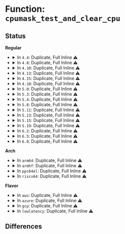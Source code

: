 # Function: <code>cpumask_test_and_clear_cpu</code>

## Status
<b>Regular</b>
<ul>
<li>
<details>
<summary>In <code>4.4</code>: Duplicate, Full Inline ⚠️</summary>

**Collision:** Static Duplication

**Inline:** Full

**Transformation:** False

**Instances:**

```
In arch/x86/events/intel/cqm.c (ffffffff8100eced)
Location: include/linux/cpumask.h:320
Inline: True
Inline callers:
  - arch/x86/events/intel/cqm.c:intel_cqm_cpu_notifier
```
```
In arch/x86/events/intel/cstate.c (ffffffff8100f2c2)
Location: include/linux/cpumask.h:320
Inline: True
Inline callers:
  - arch/x86/events/intel/cstate.c:cstate_cpu_notifier
  - arch/x86/events/intel/cstate.c:cstate_cpu_notifier
```
```
In arch/x86/events/intel/rapl.c (ffffffff81014f75)
Location: include/linux/cpumask.h:320
Inline: True
Inline callers:
  - arch/x86/events/intel/rapl.c:rapl_cpu_notifier
```
```
In arch/x86/events/intel/uncore.c (ffffffff81015f06)
Location: include/linux/cpumask.h:320
Inline: True
Inline callers:
  - arch/x86/events/intel/uncore.c:uncore_cpu_notifier
```
```
In kernel/time/tick-broadcast.c (ffffffff810fd5db)
Location: include/linux/cpumask.h:320
Inline: True
Inline callers:
  - kernel/time/tick-broadcast.c:__tick_broadcast_oneshot_control
  - kernel/time/tick-broadcast.c:__tick_broadcast_oneshot_control
  - kernel/time/tick-broadcast.c:tick_broadcast_control
```
```
In mm/vmstat.c (ffffffff811ad16c)
Location: include/linux/cpumask.h:320
Inline: True
Inline callers:
  - mm/vmstat.c:vmstat_shepherd
```
```
In net/core/flow.c (ffffffff817352b9)
Location: include/linux/cpumask.h:320
Inline: True
Inline callers:
  - net/core/flow.c:flow_cache_flush
```
</details>
</li>
<li>
<details>
<summary>In <code>4.8</code>: Duplicate, Full Inline ⚠️</summary>

**Collision:** Static Duplication

**Inline:** Full

**Transformation:** False

**Instances:**

```
In arch/x86/events/intel/cqm.c (ffffffff8100e1d5)
Location: include/linux/cpumask.h:324
Inline: True
```
```
In arch/x86/events/intel/uncore.c (ffffffff81015355)
Location: include/linux/cpumask.h:324
Inline: True
Inline callers:
  - arch/x86/events/intel/uncore.c:uncore_event_cpu_offline
```
```
In kernel/time/tick-broadcast.c (ffffffff8110494c)
Location: include/linux/cpumask.h:324
Inline: True
Inline callers:
  - kernel/time/tick-broadcast.c:__tick_broadcast_oneshot_control
  - kernel/time/tick-broadcast.c:__tick_broadcast_oneshot_control
  - kernel/time/tick-broadcast.c:tick_broadcast_control
```
```
In net/core/flow.c (ffffffff817a1440)
Location: include/linux/cpumask.h:324
Inline: True
Inline callers:
  - net/core/flow.c:flow_cache_flush
```
</details>
</li>
<li>
<details>
<summary>In <code>4.10</code>: Duplicate, Full Inline ⚠️</summary>

**Collision:** Static Duplication

**Inline:** Full

**Transformation:** False

**Instances:**

```
In arch/x86/events/intel/cqm.c (ffffffff8100e295)
Location: include/linux/cpumask.h:324
Inline: True
```
```
In arch/x86/events/intel/uncore.c (ffffffff81015450)
Location: include/linux/cpumask.h:324
Inline: True
Inline callers:
  - arch/x86/events/intel/uncore.c:uncore_event_cpu_offline
```
```
In arch/x86/kernel/cpu/intel_rdt.c (ffffffff81043092)
Location: include/linux/cpumask.h:324
Inline: True
Inline callers:
  - arch/x86/kernel/cpu/intel_rdt.c:intel_rdt_offline_cpu
```
```
In kernel/irq/affinity.c (ffffffff810efcff)
Location: include/linux/cpumask.h:324
Inline: True
Inline callers:
  - kernel/irq/affinity.c:irq_create_affinity_masks
```
```
In kernel/time/tick-broadcast.c (ffffffff8110c08b)
Location: include/linux/cpumask.h:324
Inline: True
Inline callers:
  - kernel/time/tick-broadcast.c:__tick_broadcast_oneshot_control
  - kernel/time/tick-broadcast.c:__tick_broadcast_oneshot_control
  - kernel/time/tick-broadcast.c:tick_broadcast_control
```
```
In drivers/base/cacheinfo.c (ffffffff815d2b2f)
Location: include/linux/cpumask.h:324
Inline: True
Inline callers:
  - drivers/base/cacheinfo.c:cacheinfo_cpu_pre_down
```
```
In net/core/flow.c (ffffffff817cfd5a)
Location: include/linux/cpumask.h:324
Inline: True
Inline callers:
  - net/core/flow.c:flow_cache_flush
```
</details>
</li>
<li>
<details>
<summary>In <code>4.13</code>: Duplicate, Full Inline ⚠️</summary>

**Collision:** Static Duplication

**Inline:** Full

**Transformation:** False

**Instances:**

```
In arch/x86/events/intel/uncore.c (ffffffff81013970)
Location: include/linux/cpumask.h:352
Inline: True
Inline callers:
  - arch/x86/events/intel/uncore.c:uncore_event_cpu_offline
```
```
In arch/x86/kernel/cpu/intel_rdt.c (ffffffff8104135d)
Location: include/linux/cpumask.h:352
Inline: True
Inline callers:
  - arch/x86/kernel/cpu/intel_rdt.c:intel_rdt_offline_cpu
  - arch/x86/kernel/cpu/intel_rdt.c:intel_rdt_offline_cpu
```
```
In kernel/irq/affinity.c (ffffffff810efcd6)
Location: include/linux/cpumask.h:352
Inline: True
Inline callers:
  - kernel/irq/affinity.c:irq_create_affinity_masks
```
```
In kernel/time/tick-broadcast.c (ffffffff8110e43b)
Location: include/linux/cpumask.h:352
Inline: True
Inline callers:
  - kernel/time/tick-broadcast.c:__tick_broadcast_oneshot_control
  - kernel/time/tick-broadcast.c:__tick_broadcast_oneshot_control
  - kernel/time/tick-broadcast.c:tick_broadcast_control
```
```
In drivers/base/cacheinfo.c (ffffffff815e76a1)
Location: include/linux/cpumask.h:352
Inline: True
Inline callers:
  - drivers/base/cacheinfo.c:cacheinfo_cpu_pre_down
```
```
In net/core/flow.c (ffffffff817ef158)
Location: include/linux/cpumask.h:352
Inline: True
Inline callers:
  - net/core/flow.c:flow_cache_flush
```
</details>
</li>
<li>
<details>
<summary>In <code>4.15</code>: Duplicate, Full Inline ⚠️</summary>

**Collision:** Static Duplication

**Inline:** Full

**Transformation:** False

**Instances:**

```
In arch/x86/events/intel/uncore.c (ffffffff810141b0)
Location: include/linux/cpumask.h:356
Inline: True
Inline callers:
  - arch/x86/events/intel/uncore.c:uncore_event_cpu_offline
```
```
In arch/x86/kernel/cpu/intel_rdt.c (ffffffff8104474d)
Location: include/linux/cpumask.h:356
Inline: True
Inline callers:
  - arch/x86/kernel/cpu/intel_rdt.c:intel_rdt_offline_cpu
  - arch/x86/kernel/cpu/intel_rdt.c:intel_rdt_offline_cpu
```
```
In kernel/irq/affinity.c (ffffffff810f88a3)
Location: include/linux/cpumask.h:356
Inline: True
Inline callers:
  - kernel/irq/affinity.c:irq_create_affinity_masks
```
```
In kernel/time/tick-broadcast.c (ffffffff811196bb)
Location: include/linux/cpumask.h:356
Inline: True
Inline callers:
  - kernel/time/tick-broadcast.c:__tick_broadcast_oneshot_control
  - kernel/time/tick-broadcast.c:__tick_broadcast_oneshot_control
  - kernel/time/tick-broadcast.c:tick_broadcast_control
```
```
In drivers/base/cacheinfo.c (ffffffff8164ea51)
Location: include/linux/cpumask.h:356
Inline: True
Inline callers:
  - drivers/base/cacheinfo.c:cacheinfo_cpu_pre_down
```
</details>
</li>
<li>
<details>
<summary>In <code>4.18</code>: Duplicate, Full Inline ⚠️</summary>

**Collision:** Static Duplication

**Inline:** Full

**Transformation:** False

**Instances:**

```
In arch/x86/events/intel/uncore.c (ffffffff81014cf2)
Location: include/linux/cpumask.h:358
Inline: True
Inline callers:
  - arch/x86/events/intel/uncore.c:uncore_event_cpu_offline
```
```
In arch/x86/kernel/cpu/intel_rdt.c (ffffffff8104696a)
Location: include/linux/cpumask.h:358
Inline: True
Inline callers:
  - arch/x86/kernel/cpu/intel_rdt.c:intel_rdt_offline_cpu
  - arch/x86/kernel/cpu/intel_rdt.c:intel_rdt_offline_cpu
```
```
In kernel/irq/affinity.c (ffffffff8110098c)
Location: include/linux/cpumask.h:358
Inline: True
```
```
In kernel/time/tick-broadcast.c (ffffffff8112622b)
Location: include/linux/cpumask.h:358
Inline: True
Inline callers:
  - kernel/time/tick-broadcast.c:__tick_broadcast_oneshot_control
  - kernel/time/tick-broadcast.c:__tick_broadcast_oneshot_control
  - kernel/time/tick-broadcast.c:tick_broadcast_control
```
```
In drivers/base/cacheinfo.c (ffffffff8168a1a5)
Location: include/linux/cpumask.h:358
Inline: True
Inline callers:
  - drivers/base/cacheinfo.c:cacheinfo_cpu_pre_down
```
</details>
</li>
<li>
<details>
<summary>In <code>5.0</code>: Duplicate, Full Inline ⚠️</summary>

**Collision:** Static Duplication

**Inline:** Full

**Transformation:** False

**Instances:**

```
In arch/x86/events/intel/uncore.c (ffffffff81015402)
Location: include/linux/cpumask.h:370
Inline: True
Inline callers:
  - arch/x86/events/intel/uncore.c:uncore_event_cpu_offline
```
```
In arch/x86/kernel/cpu/resctrl/core.c (ffffffff810558fb)
Location: include/linux/cpumask.h:370
Inline: True
Inline callers:
  - arch/x86/kernel/cpu/resctrl/core.c:resctrl_offline_cpu
  - arch/x86/kernel/cpu/resctrl/core.c:resctrl_offline_cpu
```
```
In kernel/irq/affinity.c (ffffffff8110c14b)
Location: include/linux/cpumask.h:370
Inline: True
```
```
In kernel/time/tick-broadcast.c (ffffffff8113190b)
Location: include/linux/cpumask.h:370
Inline: True
Inline callers:
  - kernel/time/tick-broadcast.c:__tick_broadcast_oneshot_control
  - kernel/time/tick-broadcast.c:__tick_broadcast_oneshot_control
  - kernel/time/tick-broadcast.c:tick_broadcast_control
```
```
In drivers/base/cacheinfo.c (ffffffff816a96a5)
Location: include/linux/cpumask.h:370
Inline: True
Inline callers:
  - drivers/base/cacheinfo.c:cacheinfo_cpu_pre_down
```
</details>
</li>
<li>
<details>
<summary>In <code>5.3</code>: Duplicate, Full Inline ⚠️</summary>

**Collision:** Static Duplication

**Inline:** Full

**Transformation:** False

**Instances:**

```
In arch/x86/events/intel/uncore.c (ffffffff810168a5)
Location: include/linux/cpumask.h:370
Inline: True
Inline callers:
  - arch/x86/events/intel/uncore.c:uncore_event_cpu_offline
```
```
In arch/x86/kernel/cpu/resctrl/core.c (ffffffff81058b52)
Location: include/linux/cpumask.h:370
Inline: True
Inline callers:
  - arch/x86/kernel/cpu/resctrl/core.c:resctrl_offline_cpu
  - arch/x86/kernel/cpu/resctrl/core.c:resctrl_offline_cpu
```
```
In kernel/irq/affinity.c (ffffffff811158c0)
Location: include/linux/cpumask.h:370
Inline: True
Inline callers:
  - kernel/irq/affinity.c:__irq_build_affinity_masks
```
```
In kernel/time/tick-broadcast.c (ffffffff8113c48b)
Location: include/linux/cpumask.h:370
Inline: True
Inline callers:
  - kernel/time/tick-broadcast.c:__tick_broadcast_oneshot_control
  - kernel/time/tick-broadcast.c:__tick_broadcast_oneshot_control
  - kernel/time/tick-broadcast.c:tick_broadcast_control
```
```
In drivers/base/cacheinfo.c (ffffffff816e2cb5)
Location: include/linux/cpumask.h:370
Inline: True
Inline callers:
  - drivers/base/cacheinfo.c:cacheinfo_cpu_pre_down
```
</details>
</li>
<li>
<details>
<summary>In <code>5.4</code>: Duplicate, Full Inline ⚠️</summary>

**Collision:** Static Duplication

**Inline:** Full

**Transformation:** False

**Instances:**

```
In arch/x86/events/intel/uncore.c (ffffffff81017255)
Location: include/linux/cpumask.h:386
Inline: True
Inline callers:
  - arch/x86/events/intel/uncore.c:uncore_event_cpu_offline
```
```
In arch/x86/kernel/cpu/resctrl/core.c (ffffffff81059422)
Location: include/linux/cpumask.h:386
Inline: True
Inline callers:
  - arch/x86/kernel/cpu/resctrl/core.c:resctrl_offline_cpu
  - arch/x86/kernel/cpu/resctrl/core.c:resctrl_offline_cpu
```
```
In kernel/cpu.c (ffffffff810a4584)
Location: include/linux/cpumask.h:386
Inline: True
```
```
In kernel/irq/affinity.c (ffffffff81121d11)
Location: include/linux/cpumask.h:386
Inline: True
Inline callers:
  - kernel/irq/affinity.c:__irq_build_affinity_masks
```
```
In kernel/time/tick-broadcast.c (ffffffff8114809b)
Location: include/linux/cpumask.h:386
Inline: True
Inline callers:
  - kernel/time/tick-broadcast.c:__tick_broadcast_oneshot_control
  - kernel/time/tick-broadcast.c:__tick_broadcast_oneshot_control
  - kernel/time/tick-broadcast.c:tick_broadcast_control
```
```
In drivers/base/cacheinfo.c (ffffffff81706e65)
Location: include/linux/cpumask.h:386
Inline: True
Inline callers:
  - drivers/base/cacheinfo.c:cacheinfo_cpu_pre_down
```
</details>
</li>
<li>
<details>
<summary>In <code>5.8</code>: Duplicate, Full Inline ⚠️</summary>

**Collision:** Static Duplication

**Inline:** Full

**Transformation:** False

**Instances:**

```
In arch/x86/events/intel/uncore.c (ffffffff81018705)
Location: include/linux/cpumask.h:393
Inline: True
Inline callers:
  - arch/x86/events/intel/uncore.c:uncore_event_cpu_offline
```
```
In arch/x86/kernel/cpu/resctrl/core.c (ffffffff8105e7cf)
Location: include/linux/cpumask.h:393
Inline: True
Inline callers:
  - arch/x86/kernel/cpu/resctrl/core.c:resctrl_offline_cpu
  - arch/x86/kernel/cpu/resctrl/core.c:resctrl_offline_cpu
```
```
In kernel/cpu.c (ffffffff810ab854)
Location: include/linux/cpumask.h:393
Inline: True
```
```
In kernel/irq/affinity.c (ffffffff8112dfd4)
Location: include/linux/cpumask.h:393
Inline: True
Inline callers:
  - kernel/irq/affinity.c:irq_spread_init_one
```
```
In kernel/time/tick-broadcast.c (ffffffff81157edb)
Location: include/linux/cpumask.h:393
Inline: True
Inline callers:
  - kernel/time/tick-broadcast.c:__tick_broadcast_oneshot_control
  - kernel/time/tick-broadcast.c:__tick_broadcast_oneshot_control
  - kernel/time/tick-broadcast.c:tick_broadcast_control
```
```
In drivers/base/cacheinfo.c (ffffffff817c1c15)
Location: include/linux/cpumask.h:393
Inline: True
Inline callers:
  - drivers/base/cacheinfo.c:cacheinfo_cpu_pre_down
```
</details>
</li>
<li>
<details>
<summary>In <code>5.11</code>: Duplicate, Full Inline ⚠️</summary>

**Collision:** Static Duplication

**Inline:** Full

**Transformation:** False

**Instances:**

```
In arch/x86/events/intel/uncore.c (ffffffff81018de0)
Location: include/linux/cpumask.h:399
Inline: True
Inline callers:
  - arch/x86/events/intel/uncore.c:uncore_event_cpu_offline
```
```
In arch/x86/kernel/cpu/resctrl/core.c (ffffffff8105ccef)
Location: include/linux/cpumask.h:399
Inline: True
Inline callers:
  - arch/x86/kernel/cpu/resctrl/core.c:resctrl_offline_cpu
  - arch/x86/kernel/cpu/resctrl/core.c:resctrl_offline_cpu
```
```
In kernel/cpu.c (ffffffff810a70d4)
Location: include/linux/cpumask.h:399
Inline: True
```
```
In kernel/irq/affinity.c (ffffffff81129bc4)
Location: include/linux/cpumask.h:399
Inline: True
Inline callers:
  - kernel/irq/affinity.c:irq_spread_init_one
```
```
In kernel/time/tick-broadcast.c (ffffffff81153fcb)
Location: include/linux/cpumask.h:399
Inline: True
Inline callers:
  - kernel/time/tick-broadcast.c:__tick_broadcast_oneshot_control
  - kernel/time/tick-broadcast.c:__tick_broadcast_oneshot_control
  - kernel/time/tick-broadcast.c:tick_broadcast_control
```
```
In drivers/base/cacheinfo.c (ffffffff817d6e35)
Location: include/linux/cpumask.h:399
Inline: True
Inline callers:
  - drivers/base/cacheinfo.c:cacheinfo_cpu_pre_down
```
</details>
</li>
<li>
<details>
<summary>In <code>5.13</code>: Duplicate, Full Inline ⚠️</summary>

**Collision:** Static Duplication

**Inline:** Full

**Transformation:** False

**Instances:**

```
In arch/x86/events/intel/uncore.c (ffffffff8101a100)
Location: include/linux/cpumask.h:370
Inline: True
Inline callers:
  - arch/x86/events/intel/uncore.c:uncore_event_cpu_offline
```
```
In arch/x86/kernel/cpu/resctrl/core.c (ffffffff8105d64f)
Location: include/linux/cpumask.h:370
Inline: True
Inline callers:
  - arch/x86/kernel/cpu/resctrl/core.c:resctrl_offline_cpu
  - arch/x86/kernel/cpu/resctrl/core.c:resctrl_offline_cpu
```
```
In kernel/cpu.c (ffffffff810a8174)
Location: include/linux/cpumask.h:370
Inline: True
```
```
In kernel/irq/affinity.c (ffffffff81129e60)
Location: include/linux/cpumask.h:370
Inline: True
Inline callers:
  - kernel/irq/affinity.c:irq_spread_init_one
```
```
In kernel/time/tick-broadcast.c (ffffffff81155442)
Location: include/linux/cpumask.h:370
Inline: True
Inline callers:
  - kernel/time/tick-broadcast.c:__tick_broadcast_oneshot_control
  - kernel/time/tick-broadcast.c:__tick_broadcast_oneshot_control
  - kernel/time/tick-broadcast.c:tick_broadcast_control
```
```
In drivers/base/cacheinfo.c (ffffffff817ba855)
Location: include/linux/cpumask.h:370
Inline: True
Inline callers:
  - drivers/base/cacheinfo.c:cacheinfo_cpu_pre_down
```
</details>
</li>
<li>
<details>
<summary>In <code>5.15</code>: Duplicate, Full Inline ⚠️</summary>

**Collision:** Static Duplication

**Inline:** Full

**Transformation:** False

**Instances:**

```
In arch/x86/events/intel/uncore.c (ffffffff8101c990)
Location: include/linux/cpumask.h:370
Inline: True
Inline callers:
  - arch/x86/events/intel/uncore.c:uncore_event_cpu_offline
```
```
In arch/x86/kernel/cpu/resctrl/core.c (ffffffff81066d60)
Location: include/linux/cpumask.h:370
Inline: True
Inline callers:
  - arch/x86/kernel/cpu/resctrl/core.c:resctrl_offline_cpu
  - arch/x86/kernel/cpu/resctrl/core.c:resctrl_offline_cpu
```
```
In kernel/cpu.c (ffffffff810b9c24)
Location: include/linux/cpumask.h:370
Inline: True
```
```
In kernel/irq/affinity.c (ffffffff8114a7a3)
Location: include/linux/cpumask.h:370
Inline: True
Inline callers:
  - kernel/irq/affinity.c:irq_spread_init_one
```
```
In kernel/time/tick-broadcast.c (ffffffff811798f8)
Location: include/linux/cpumask.h:370
Inline: True
Inline callers:
  - kernel/time/tick-broadcast.c:tick_broadcast_control
```
```
In drivers/base/cacheinfo.c (ffffffff818446e0)
Location: include/linux/cpumask.h:370
Inline: True
Inline callers:
  - drivers/base/cacheinfo.c:cacheinfo_cpu_pre_down
```
</details>
</li>
<li>
<details>
<summary>In <code>5.19</code>: Duplicate, Full Inline ⚠️</summary>

**Collision:** Static Duplication

**Inline:** Full

**Transformation:** False

**Instances:**

```
In arch/x86/events/intel/uncore.c (ffffffff8101f340)
Location: include/linux/cpumask.h:405
Inline: True
Inline callers:
  - arch/x86/events/intel/uncore.c:uncore_event_cpu_offline
```
```
In arch/x86/kernel/cpu/resctrl/core.c (ffffffff81073ab0)
Location: include/linux/cpumask.h:405
Inline: True
Inline callers:
  - arch/x86/kernel/cpu/resctrl/core.c:resctrl_offline_cpu
  - arch/x86/kernel/cpu/resctrl/core.c:resctrl_offline_cpu
```
```
In kernel/cpu.c (ffffffff810d072c)
Location: include/linux/cpumask.h:405
Inline: True
```
```
In kernel/irq/affinity.c (ffffffff8116fc14)
Location: include/linux/cpumask.h:405
Inline: True
Inline callers:
  - kernel/irq/affinity.c:irq_spread_init_one
```
```
In kernel/time/tick-broadcast.c (ffffffff811aee80)
Location: include/linux/cpumask.h:405
Inline: True
Inline callers:
  - kernel/time/tick-broadcast.c:tick_broadcast_control
```
```
In drivers/base/cacheinfo.c (ffffffff819888c0)
Location: include/linux/cpumask.h:405
Inline: True
Inline callers:
  - drivers/base/cacheinfo.c:cacheinfo_cpu_pre_down
```
```
In drivers/nvdimm/nd_perf.c (ffffffff819d90b6)
Location: include/linux/cpumask.h:405
Inline: True
Inline callers:
  - drivers/nvdimm/nd_perf.c:nvdimm_pmu_cpu_offline
```
```
In drivers/cpufreq/intel_pstate.c (ffffffff81b9b73c)
Location: include/linux/cpumask.h:405
Inline: True
```
</details>
</li>
<li>
<details>
<summary>In <code>6.2</code>: Duplicate, Full Inline ⚠️</summary>

**Collision:** Static Duplication

**Inline:** Full

**Transformation:** False

**Instances:**

```
In arch/x86/events/intel/uncore.c (ffffffff81023a30)
Location: include/linux/cpumask.h:470
Inline: True
Inline callers:
  - arch/x86/events/intel/uncore.c:uncore_event_cpu_offline
```
```
In arch/x86/kernel/cpu/resctrl/core.c (ffffffff81083e50)
Location: include/linux/cpumask.h:470
Inline: True
Inline callers:
  - arch/x86/kernel/cpu/resctrl/core.c:resctrl_offline_cpu
  - arch/x86/kernel/cpu/resctrl/core.c:resctrl_offline_cpu
```
```
In kernel/cpu.c (ffffffff810ef00c)
Location: include/linux/cpumask.h:470
Inline: True
```
```
In kernel/irq/affinity.c (ffffffff811a6052)
Location: include/linux/cpumask.h:470
Inline: True
Inline callers:
  - kernel/irq/affinity.c:irq_spread_init_one
```
```
In kernel/time/tick-broadcast.c (ffffffff811ef640)
Location: include/linux/cpumask.h:470
Inline: True
Inline callers:
  - kernel/time/tick-broadcast.c:tick_broadcast_control
```
```
In drivers/base/cacheinfo.c (ffffffff81af76a0)
Location: include/linux/cpumask.h:470
Inline: True
Inline callers:
  - drivers/base/cacheinfo.c:cacheinfo_cpu_pre_down
```
```
In drivers/nvdimm/nd_perf.c (ffffffff81b540f6)
Location: include/linux/cpumask.h:470
Inline: True
Inline callers:
  - drivers/nvdimm/nd_perf.c:nvdimm_pmu_cpu_offline
```
```
In drivers/cpufreq/intel_pstate.c (ffffffff81d3d08c)
Location: include/linux/cpumask.h:470
Inline: True
```
</details>
</li>
<li>
<details>
<summary>In <code>6.5</code>: Duplicate, Full Inline ⚠️</summary>

**Collision:** Static Duplication

**Inline:** Full

**Transformation:** False

**Instances:**

```
In arch/x86/events/intel/uncore.c (ffffffff81023750)
Location: include/linux/cpumask.h:530
Inline: True
Inline callers:
  - arch/x86/events/intel/uncore.c:uncore_event_cpu_offline
```
```
In arch/x86/kernel/cpu/resctrl/core.c (ffffffff810863f0)
Location: include/linux/cpumask.h:530
Inline: True
Inline callers:
  - arch/x86/kernel/cpu/resctrl/core.c:resctrl_offline_cpu
  - arch/x86/kernel/cpu/resctrl/core.c:resctrl_offline_cpu
```
```
In kernel/cpu.c (ffffffff810fafbc)
Location: include/linux/cpumask.h:530
Inline: True
```
```
In kernel/time/tick-broadcast.c (ffffffff81203ded)
Location: include/linux/cpumask.h:530
Inline: True
Inline callers:
  - kernel/time/tick-broadcast.c:tick_broadcast_control
```
```
In kernel/bpf/cpumask.c (ffffffff8135d863)
Location: include/linux/cpumask.h:530
Inline: True
Inline callers:
  - kernel/bpf/cpumask.c:bpf_cpumask_test_and_clear_cpu
```
```
In lib/group_cpus.c (ffffffff818e6a8d)
Location: include/linux/cpumask.h:530
Inline: True
Inline callers:
  - lib/group_cpus.c:grp_spread_init_one
```
```
In drivers/iommu/intel/perfmon.c (ffffffff81b1af3f)
Location: include/linux/cpumask.h:530
Inline: True
Inline callers:
  - drivers/iommu/intel/perfmon.c:iommu_pmu_cpu_offline
```
```
In drivers/base/cacheinfo.c (ffffffff81b458e0)
Location: include/linux/cpumask.h:530
Inline: True
Inline callers:
  - drivers/base/cacheinfo.c:cacheinfo_cpu_pre_down
```
```
In drivers/nvdimm/nd_perf.c (ffffffff81ba7646)
Location: include/linux/cpumask.h:530
Inline: True
Inline callers:
  - drivers/nvdimm/nd_perf.c:nvdimm_pmu_cpu_offline
```
```
In drivers/cpufreq/intel_pstate.c (ffffffff81da7c5c)
Location: include/linux/cpumask.h:530
Inline: True
```
</details>
</li>
<li>
<details>
<summary>In <code>6.8</code>: Duplicate, Full Inline ⚠️</summary>

**Collision:** Static Duplication

**Inline:** Full

**Transformation:** False

**Instances:**

```
In arch/x86/events/intel/uncore.c (ffffffff81029880)
Location: include/linux/cpumask.h:530
Inline: True
Inline callers:
  - arch/x86/events/intel/uncore.c:uncore_event_cpu_offline
```
```
In arch/x86/kernel/cpu/resctrl/core.c (ffffffff8108d2d0)
Location: include/linux/cpumask.h:530
Inline: True
Inline callers:
  - arch/x86/kernel/cpu/resctrl/core.c:resctrl_offline_cpu
  - arch/x86/kernel/cpu/resctrl/core.c:resctrl_offline_cpu
```
```
In kernel/cpu.c (ffffffff8110445c)
Location: include/linux/cpumask.h:530
Inline: True
```
```
In kernel/time/tick-broadcast.c (ffffffff8121a3ad)
Location: include/linux/cpumask.h:530
Inline: True
Inline callers:
  - kernel/time/tick-broadcast.c:tick_broadcast_control
```
```
In kernel/bpf/cpumask.c (ffffffff81386603)
Location: include/linux/cpumask.h:530
Inline: True
Inline callers:
  - kernel/bpf/cpumask.c:bpf_cpumask_test_and_clear_cpu
```
```
In lib/group_cpus.c (ffffffff8192daad)
Location: include/linux/cpumask.h:530
Inline: True
Inline callers:
  - lib/group_cpus.c:grp_spread_init_one
```
```
In drivers/iommu/intel/perfmon.c (ffffffff81b70a6f)
Location: include/linux/cpumask.h:530
Inline: True
Inline callers:
  - drivers/iommu/intel/perfmon.c:iommu_pmu_cpu_offline
```
```
In drivers/base/cacheinfo.c (ffffffff81b9dd90)
Location: include/linux/cpumask.h:530
Inline: True
Inline callers:
  - drivers/base/cacheinfo.c:cacheinfo_cpu_pre_down
```
```
In drivers/nvdimm/nd_perf.c (ffffffff81bfb8f6)
Location: include/linux/cpumask.h:530
Inline: True
Inline callers:
  - drivers/nvdimm/nd_perf.c:nvdimm_pmu_cpu_offline
```
```
In drivers/cpufreq/intel_pstate.c (ffffffff81e5f98c)
Location: include/linux/cpumask.h:530
Inline: True
```
</details>
</li>
</ul>
<b>Arch</b>
<ul>
<li>
<details>
<summary>In <code>arm64</code>: Duplicate, Full Inline ⚠️</summary>

**Collision:** Static Duplication

**Inline:** Full

**Transformation:** False

**Instances:**

```
In arch/arm64/mm/context.c (ffff8000100afb1c)
Location: include/linux/cpumask.h:386
Inline: True
Inline callers:
  - arch/arm64/mm/context.c:check_and_switch_context
```
```
In kernel/cpu.c (ffff8000100fa244)
Location: include/linux/cpumask.h:386
Inline: True
```
```
In kernel/irq/affinity.c (ffff800010187ee4)
Location: include/linux/cpumask.h:386
Inline: True
Inline callers:
  - kernel/irq/affinity.c:__irq_build_affinity_masks
```
```
In kernel/time/tick-broadcast.c (ffff8000101b3a6c)
Location: include/linux/cpumask.h:386
Inline: True
Inline callers:
  - kernel/time/tick-broadcast.c:__tick_broadcast_oneshot_control
  - kernel/time/tick-broadcast.c:__tick_broadcast_oneshot_control
  - kernel/time/tick-broadcast.c:tick_broadcast_control
```
```
In drivers/base/cacheinfo.c (ffff8000108f43e8)
Location: include/linux/cpumask.h:386
Inline: True
Inline callers:
  - drivers/base/cacheinfo.c:cacheinfo_cpu_pre_down
```
```
In drivers/perf/hisilicon/hisi_uncore_pmu.c (ffff800010b96b3c)
Location: include/linux/cpumask.h:386
Inline: True
Inline callers:
  - drivers/perf/hisilicon/hisi_uncore_pmu.c:hisi_uncore_pmu_offline_cpu
```
```
In drivers/perf/qcom_l3_pmu.c (ffff800010b9a804)
Location: include/linux/cpumask.h:386
Inline: True
Inline callers:
  - drivers/perf/qcom_l3_pmu.c:qcom_l3_cache_pmu_offline_cpu
```
```
In drivers/perf/xgene_pmu.c (ffff800010b9c4f0)
Location: include/linux/cpumask.h:386
Inline: True
Inline callers:
  - drivers/perf/xgene_pmu.c:xgene_pmu_offline_cpu
```
</details>
</li>
<li>
<details>
<summary>In <code>armhf</code>: Duplicate, Full Inline ⚠️</summary>

**Collision:** Static Duplication

**Inline:** Full

**Transformation:** False

**Instances:**

```
In arch/arm/mm/context.c (c0322360)
Location: include/linux/cpumask.h:386
Inline: True
Inline callers:
  - arch/arm/mm/context.c:check_and_switch_context
```
```
In arch/arm/mm/cache-l2x0-pmu.c (c0324eb8)
Location: include/linux/cpumask.h:386
Inline: True
Inline callers:
  - arch/arm/mm/cache-l2x0-pmu.c:l2x0_pmu_offline_cpu
```
```
In arch/arm/mach-imx/mmdc.c (c0332ed8)
Location: include/linux/cpumask.h:386
Inline: True
Inline callers:
  - arch/arm/mach-imx/mmdc.c:mmdc_pmu_offline_cpu
```
```
In kernel/cpu.c (c03583e0)
Location: include/linux/cpumask.h:386
Inline: True
```
```
In kernel/irq/affinity.c (c03d6950)
Location: include/linux/cpumask.h:386
Inline: True
Inline callers:
  - kernel/irq/affinity.c:__irq_build_affinity_masks
```
```
In kernel/time/tick-broadcast.c (c03fdb68)
Location: include/linux/cpumask.h:386
Inline: True
Inline callers:
  - kernel/time/tick-broadcast.c:__tick_broadcast_oneshot_control
  - kernel/time/tick-broadcast.c:__tick_broadcast_oneshot_control
  - kernel/time/tick-broadcast.c:tick_broadcast_control
```
```
In drivers/base/cacheinfo.c (c09e0980)
Location: include/linux/cpumask.h:386
Inline: True
Inline callers:
  - drivers/base/cacheinfo.c:cacheinfo_cpu_pre_down
```
</details>
</li>
<li>
<details>
<summary>In <code>ppc64el</code>: Duplicate, Full Inline ⚠️</summary>

**Collision:** Static Duplication

**Inline:** Full

**Transformation:** False

**Instances:**

```
In arch/powerpc/perf/imc-pmu.c (c00000000012a178)
Location: include/linux/cpumask.h:386
Inline: True
Inline callers:
  - arch/powerpc/perf/imc-pmu.c:ppc_core_imc_cpu_offline
  - arch/powerpc/perf/imc-pmu.c:ppc_nest_imc_cpu_offline
```
```
In kernel/cpu.c (c0000000001413f0)
Location: include/linux/cpumask.h:386
Inline: True
```
```
In kernel/irq/affinity.c (c0000000001e1c70)
Location: include/linux/cpumask.h:386
Inline: True
Inline callers:
  - kernel/irq/affinity.c:__irq_build_affinity_masks
```
```
In kernel/time/tick-broadcast.c (c000000000219188)
Location: include/linux/cpumask.h:386
Inline: True
Inline callers:
  - kernel/time/tick-broadcast.c:__tick_broadcast_oneshot_control
  - kernel/time/tick-broadcast.c:__tick_broadcast_oneshot_control
  - kernel/time/tick-broadcast.c:tick_broadcast_control
```
```
In drivers/base/cacheinfo.c (c00000000098e3b0)
Location: include/linux/cpumask.h:386
Inline: True
Inline callers:
  - drivers/base/cacheinfo.c:cacheinfo_cpu_pre_down
```
</details>
</li>
<li>
<details>
<summary>In <code>riscv64</code>: Duplicate, Full Inline ⚠️</summary>

**Collision:** Static Duplication

**Inline:** Full

**Transformation:** False

**Instances:**

```
In kernel/cpu.c (ffffffe0000c43bc)
Location: include/linux/cpumask.h:386
Inline: True
```
```
In kernel/irq/affinity.c (ffffffe00011d81a)
Location: include/linux/cpumask.h:386
Inline: True
Inline callers:
  - kernel/irq/affinity.c:__irq_build_affinity_masks
```
```
In drivers/base/cacheinfo.c (ffffffe0005859ce)
Location: include/linux/cpumask.h:386
Inline: True
Inline callers:
  - drivers/base/cacheinfo.c:cacheinfo_cpu_pre_down
```
</details>
</li>
</ul>
<b>Flavor</b>
<ul>
<li>
<details>
<summary>In <code>aws</code>: Duplicate, Full Inline ⚠️</summary>

**Collision:** Static Duplication

**Inline:** Full

**Transformation:** False

**Instances:**

```
In arch/x86/events/intel/uncore.c (ffffffff81017255)
Location: include/linux/cpumask.h:386
Inline: True
Inline callers:
  - arch/x86/events/intel/uncore.c:uncore_event_cpu_offline
```
```
In arch/x86/kernel/cpu/resctrl/core.c (ffffffff81058fa2)
Location: include/linux/cpumask.h:386
Inline: True
Inline callers:
  - arch/x86/kernel/cpu/resctrl/core.c:resctrl_offline_cpu
  - arch/x86/kernel/cpu/resctrl/core.c:resctrl_offline_cpu
```
```
In kernel/cpu.c (ffffffff8109dea4)
Location: include/linux/cpumask.h:386
Inline: True
```
```
In kernel/irq/affinity.c (ffffffff8111a2f1)
Location: include/linux/cpumask.h:386
Inline: True
Inline callers:
  - kernel/irq/affinity.c:__irq_build_affinity_masks
```
```
In kernel/time/tick-broadcast.c (ffffffff811406bb)
Location: include/linux/cpumask.h:386
Inline: True
Inline callers:
  - kernel/time/tick-broadcast.c:__tick_broadcast_oneshot_control
  - kernel/time/tick-broadcast.c:__tick_broadcast_oneshot_control
  - kernel/time/tick-broadcast.c:tick_broadcast_control
```
```
In drivers/base/cacheinfo.c (ffffffff816cc5b5)
Location: include/linux/cpumask.h:386
Inline: True
Inline callers:
  - drivers/base/cacheinfo.c:cacheinfo_cpu_pre_down
```
</details>
</li>
<li>
<details>
<summary>In <code>azure</code>: Duplicate, Full Inline ⚠️</summary>

**Collision:** Static Duplication

**Inline:** Full

**Transformation:** False

**Instances:**

```
In arch/x86/events/intel/uncore.c (ffffffff81016685)
Location: include/linux/cpumask.h:386
Inline: True
Inline callers:
  - arch/x86/events/intel/uncore.c:uncore_event_cpu_offline
```
```
In arch/x86/kernel/cpu/resctrl/core.c (ffffffff810491a2)
Location: include/linux/cpumask.h:386
Inline: True
Inline callers:
  - arch/x86/kernel/cpu/resctrl/core.c:resctrl_offline_cpu
  - arch/x86/kernel/cpu/resctrl/core.c:resctrl_offline_cpu
```
```
In kernel/cpu.c (ffffffff8108c8c4)
Location: include/linux/cpumask.h:386
Inline: True
```
```
In kernel/irq/affinity.c (ffffffff8110b361)
Location: include/linux/cpumask.h:386
Inline: True
Inline callers:
  - kernel/irq/affinity.c:__irq_build_affinity_masks
```
```
In kernel/time/tick-broadcast.c (ffffffff8113343b)
Location: include/linux/cpumask.h:386
Inline: True
Inline callers:
  - kernel/time/tick-broadcast.c:__tick_broadcast_oneshot_control
  - kernel/time/tick-broadcast.c:__tick_broadcast_oneshot_control
  - kernel/time/tick-broadcast.c:tick_broadcast_control
```
```
In drivers/base/cacheinfo.c (ffffffff816a78e5)
Location: include/linux/cpumask.h:386
Inline: True
Inline callers:
  - drivers/base/cacheinfo.c:cacheinfo_cpu_pre_down
```
</details>
</li>
<li>
<details>
<summary>In <code>gcp</code>: Duplicate, Full Inline ⚠️</summary>

**Collision:** Static Duplication

**Inline:** Full

**Transformation:** False

**Instances:**

```
In arch/x86/events/intel/uncore.c (ffffffff81017215)
Location: include/linux/cpumask.h:386
Inline: True
Inline callers:
  - arch/x86/events/intel/uncore.c:uncore_event_cpu_offline
```
```
In arch/x86/kernel/cpu/resctrl/core.c (ffffffff810593d2)
Location: include/linux/cpumask.h:386
Inline: True
Inline callers:
  - arch/x86/kernel/cpu/resctrl/core.c:resctrl_offline_cpu
  - arch/x86/kernel/cpu/resctrl/core.c:resctrl_offline_cpu
```
```
In kernel/cpu.c (ffffffff8109de54)
Location: include/linux/cpumask.h:386
Inline: True
```
```
In kernel/irq/affinity.c (ffffffff811181e1)
Location: include/linux/cpumask.h:386
Inline: True
Inline callers:
  - kernel/irq/affinity.c:__irq_build_affinity_masks
```
```
In kernel/time/tick-broadcast.c (ffffffff8113e56b)
Location: include/linux/cpumask.h:386
Inline: True
Inline callers:
  - kernel/time/tick-broadcast.c:__tick_broadcast_oneshot_control
  - kernel/time/tick-broadcast.c:__tick_broadcast_oneshot_control
  - kernel/time/tick-broadcast.c:tick_broadcast_control
```
```
In drivers/base/cacheinfo.c (ffffffff816fab25)
Location: include/linux/cpumask.h:386
Inline: True
Inline callers:
  - drivers/base/cacheinfo.c:cacheinfo_cpu_pre_down
```
</details>
</li>
<li>
<details>
<summary>In <code>lowlatency</code>: Duplicate, Full Inline ⚠️</summary>

**Collision:** Static Duplication

**Inline:** Full

**Transformation:** False

**Instances:**

```
In arch/x86/events/intel/uncore.c (ffffffff81017455)
Location: include/linux/cpumask.h:386
Inline: True
Inline callers:
  - arch/x86/events/intel/uncore.c:uncore_event_cpu_offline
```
```
In arch/x86/kernel/cpu/resctrl/core.c (ffffffff8105a872)
Location: include/linux/cpumask.h:386
Inline: True
Inline callers:
  - arch/x86/kernel/cpu/resctrl/core.c:resctrl_offline_cpu
  - arch/x86/kernel/cpu/resctrl/core.c:resctrl_offline_cpu
```
```
In kernel/cpu.c (ffffffff810a5d44)
Location: include/linux/cpumask.h:386
Inline: True
```
```
In kernel/irq/affinity.c (ffffffff81123871)
Location: include/linux/cpumask.h:386
Inline: True
Inline callers:
  - kernel/irq/affinity.c:__irq_build_affinity_masks
```
```
In kernel/time/tick-broadcast.c (ffffffff8114b07b)
Location: include/linux/cpumask.h:386
Inline: True
Inline callers:
  - kernel/time/tick-broadcast.c:__tick_broadcast_oneshot_control
  - kernel/time/tick-broadcast.c:__tick_broadcast_oneshot_control
  - kernel/time/tick-broadcast.c:tick_broadcast_control
```
```
In drivers/base/cacheinfo.c (ffffffff817153c5)
Location: include/linux/cpumask.h:386
Inline: True
Inline callers:
  - drivers/base/cacheinfo.c:cacheinfo_cpu_pre_down
```
</details>
</li>
</ul>

## Differences
